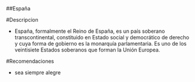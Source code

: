##España

#Descripcion
- España, formalmente el Reino de España,​ es un país soberano transcontinental, constituido en Estado social y democrático de derecho y cuya forma de gobierno es la monarquía parlamentaria. Es uno de los veintisiete Estados soberanos que forman la Unión Europea.

#Recomendaciones
- sea siempre alegre 
